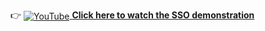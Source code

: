 👉 <a href="https://www.youtube.com/watch?v=xabyo2UyPFE">
  <img src="https://cdn-icons-png.flaticon.com/24/1384/1384060.png" alt="YouTube" style="vertical-align: middle;" />
  <strong>Click here to watch the SSO demonstration</strong>
</a>
